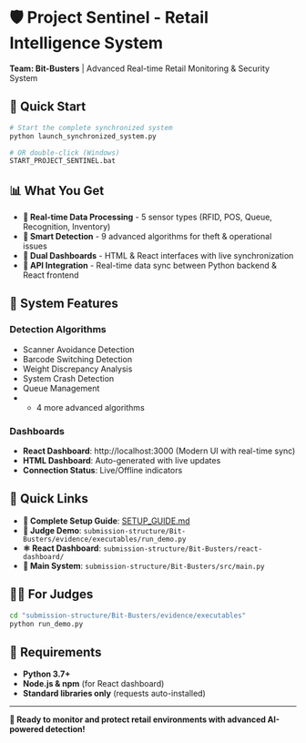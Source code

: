 # 🛡️ Project Sentinel - Retail Intelligence System

**Team: Bit-Busters** | Advanced Real-time Retail Monitoring & Security System

## 🚀 Quick Start

```bash
# Start the complete synchronized system
python launch_synchronized_system.py

# OR double-click (Windows)
START_PROJECT_SENTINEL.bat
```

## 📊 What You Get

- **🌊 Real-time Data Processing** - 5 sensor types (RFID, POS, Queue, Recognition, Inventory)
- **🧠 Smart Detection** - 9 advanced algorithms for theft & operational issues
- **📱 Dual Dashboards** - HTML & React interfaces with live synchronization
- **🔗 API Integration** - Real-time data sync between Python backend & React frontend

## 🎯 System Features

### Detection Algorithms

- Scanner Avoidance Detection
- Barcode Switching Detection
- Weight Discrepancy Analysis
- System Crash Detection
- Queue Management
- - 4 more advanced algorithms

### Dashboards

- **React Dashboard**: http://localhost:3000 (Modern UI with real-time sync)
- **HTML Dashboard**: Auto-generated with live updates
- **Connection Status**: Live/Offline indicators

## 📁 Quick Links

- **📖 Complete Setup Guide**: [SETUP_GUIDE.md](SETUP_GUIDE.md)
- **🎯 Judge Demo**: `submission-structure/Bit-Busters/evidence/executables/run_demo.py`
- **⚛️ React Dashboard**: `submission-structure/Bit-Busters/react-dashboard/`
- **🐍 Main System**: `submission-structure/Bit-Busters/src/main.py`

## 🏃‍♂️ For Judges

```bash
cd "submission-structure/Bit-Busters/evidence/executables"
python run_demo.py
```

## 🔧 Requirements

- **Python 3.7+**
- **Node.js & npm** (for React dashboard)
- **Standard libraries only** (requests auto-installed)

---

**🎉 Ready to monitor and protect retail environments with advanced AI-powered detection!**
